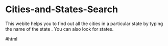 # Cities-and-States-Search
This webite helps you to find out all the cities in a particular state by typing the name of the state . You can also look for states.

#html
